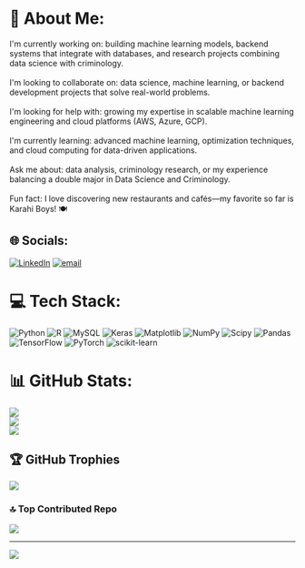 # 💫 About Me:
I'm currently working on: building machine learning models, backend systems that integrate with databases, and research projects combining data science with criminology.<br><br>I'm looking to collaborate on: data science, machine learning, or backend development projects that solve real-world problems.<br><br>I'm looking for help with: growing my expertise in scalable machine learning engineering and cloud platforms (AWS, Azure, GCP).<br><br>I'm currently learning: advanced machine learning, optimization techniques, and cloud computing for data-driven applications.<br><br>Ask me about: data analysis, criminology research, or my experience balancing a double major in Data Science and Criminology.<br><br>Fun fact: I love discovering new restaurants and cafés—my favorite so far is Karahi Boys! 🍽️


## 🌐 Socials:
[![LinkedIn](https://img.shields.io/badge/LinkedIn-%230077B5.svg?logo=linkedin&logoColor=white)](https://linkedin.com/in/www.linkedin.com/in/ayesha-abdulahi) [![email](https://img.shields.io/badge/Email-D14836?logo=gmail&logoColor=white)](mailto:ayeshaabdullahi66@gmail.com) 

# 💻 Tech Stack:
![Python](https://img.shields.io/badge/python-3670A0?style=for-the-badge&logo=python&logoColor=ffdd54) ![R](https://img.shields.io/badge/r-%23276DC3.svg?style=for-the-badge&logo=r&logoColor=white) ![MySQL](https://img.shields.io/badge/mysql-4479A1.svg?style=for-the-badge&logo=mysql&logoColor=white) ![Keras](https://img.shields.io/badge/Keras-%23D00000.svg?style=for-the-badge&logo=Keras&logoColor=white) ![Matplotlib](https://img.shields.io/badge/Matplotlib-%23ffffff.svg?style=for-the-badge&logo=Matplotlib&logoColor=black) ![NumPy](https://img.shields.io/badge/numpy-%23013243.svg?style=for-the-badge&logo=numpy&logoColor=white) ![Scipy](https://img.shields.io/badge/SciPy-%230C55A5.svg?style=for-the-badge&logo=scipy&logoColor=%white) ![Pandas](https://img.shields.io/badge/pandas-%23150458.svg?style=for-the-badge&logo=pandas&logoColor=white) ![TensorFlow](https://img.shields.io/badge/TensorFlow-%23FF6F00.svg?style=for-the-badge&logo=TensorFlow&logoColor=white) ![PyTorch](https://img.shields.io/badge/PyTorch-%23EE4C2C.svg?style=for-the-badge&logo=PyTorch&logoColor=white) ![scikit-learn](https://img.shields.io/badge/scikit--learn-%23F7931E.svg?style=for-the-badge&logo=scikit-learn&logoColor=white)
# 📊 GitHub Stats:
![](https://github-readme-stats.vercel.app/api?username=AyeshaAbdulahi&theme=dark&hide_border=false&include_all_commits=false&count_private=false)<br/>
![](https://nirzak-streak-stats.vercel.app/?user=AyeshaAbdulahi&theme=dark&hide_border=false)<br/>
![](https://github-readme-stats.vercel.app/api/top-langs/?username=AyeshaAbdulahi&theme=dark&hide_border=false&include_all_commits=false&count_private=false&layout=compact)

## 🏆 GitHub Trophies
![](https://github-profile-trophy.vercel.app/?username=AyeshaAbdulahi&theme=radical&no-frame=false&no-bg=true&margin-w=4)

### 🔝 Top Contributed Repo
![](https://github-contributor-stats.vercel.app/api?username=AyeshaAbdulahi&limit=5&theme=dark&combine_all_yearly_contributions=true)

---
[![](https://visitcount.itsvg.in/api?id=AyeshaAbdulahi&icon=0&color=0)](https://visitcount.itsvg.in)

<!-- Proudly created with GPRM ( https://gprm.itsvg.in ) -->





<!--
**joshmadakor1/joshmadakor1** is a ✨ _special_ ✨ repository because its `README.md` (this file) appears on your GitHub profile.

Here are some ideas to get you started:

- 🔭 I’m currently working on ...
- 🌱 I’m currently learning ...
- 👯 I’m looking to collaborate on ...
- 🤔 I’m looking for help with ...
- 💬 Ask me about ...
- 📫 How to reach me: ...
- 😄 Pronouns: ...
- ⚡ Fun fact: ...
-->

